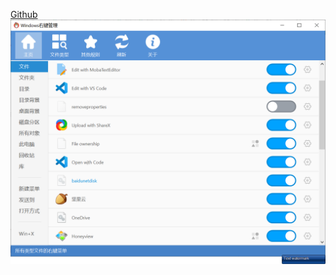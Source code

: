 [Github](https://github.com/BluePointLilac/ContextMenuManager)
![](./assets/contextmenumanager-interface.png)
